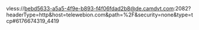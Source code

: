 vless://bebd5633-a5a5-4f9e-b893-f4f06fdad2b8@de.camdvt.com:2082?headerType=http&host=telewebion.com&path=%2F&security=none&type=tcp#6176674319_4419
